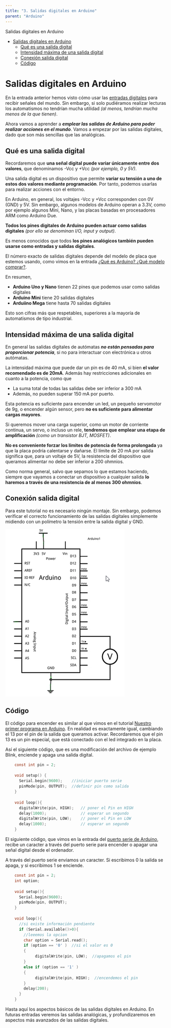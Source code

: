 ```yaml
---
title: "3. Salidas digitales en Arduino"
parent: "Arduino"
---
```


Salidas digitales en Arduino

- [Salidas digitales en Arduino](#salidas-digitales-en-arduino)
  - [Qué es una salida digital](#qué-es-una-salida-digital)
  - [Intensidad máxima de una salida digital](#intensidad-máxima-de-una-salida-digital)
  - [Conexión salida digital](#conexión-salida-digital)
  - [Código](#código)
    



Salidas digitales en Arduino
============================

En la entrada anterior hemos visto cómo usar las [entradas digitales](/entradas-digitales/) para recibir señales del mundo. Sin embargo, si solo pudiéramos realizar lecturas los automatismos no tendrían mucha utilidad _(al menos, tendrían mucha menos de la que tienen)_.

Ahora vamos a aprender a _**emplear las salidas de Arduino para poder realizar acciones en el mundo**_. Vamos a empezar por las salidas digitales, dado que son más sencillas que las analógicas.

Qué es una salida digital
-------------------------

Recordaremos que **una señal digital puede variar únicamente entre dos valores**, que denominamos -Vcc y +Vcc _(por ejemplo, 0 y 5V)_.

Una salida digital es un dispositivo que permite **variar su tensión a uno de estos dos valores mediante programación**. Por tanto, podemos usarlas para realizar acciones con el entorno.

En Arduino, en general, los voltajes -Vcc y +Vcc corresponden con 0V (GND) y 5V. Sin embargo, algunos modelos de Arduino operan a 3.3V, como por ejemplo algunos Mini, Nano, y las placas basadas en procesadores ARM como Arduino Due.

**Todos los pines digitales de Arduino pueden actuar como salidas digitales** _(por ello se denominan I/O, input y output)_.

Es menos conocidos que todos **los pines analógicos también pueden usarse como entradas y salidas digitales**.

El número exacto de salidas digitales depende del modelo de placa que estemos usando, como vimos en la entrada [¿Qué es Arduino? ¿Qué modelo comprar?](/que-es-arduino-que-modelo-comprar/).

En resumen,

*   **Arduino Uno y Nano** tienen 22 pines que podemos usar como salidas digitales
*   **Arduino Mini** tiene 20 salidas digitales
*   **Arduiino Mega** tiene hasta 70 salidas digitales

Esto son cifras más que respetables, superiores a la mayoría de automatismos de tipo industrial.

Intensidad máxima de una salida digital
---------------------------------------

En general las salidas digitales de autómatas _**no están pensadas para proporcionar potencia**_, si no para interactuar con electrónica u otros autómatas.

La intensidad máxima que puede dar un pin es de 40 mA, si bien **el valor recomendado es de 20mA**. Además hay restricciones adicionales en cuanto a la potencia, como que

*   La suma total de todas las salidas debe ser inferior a 300 mA
*   Además, no pueden superar 150 mA por puerto.

Esta potencia es suficiente para encender un led, un pequeño servomotor de 9g, o encender algún sensor, pero **no es suficiente para alimentar cargas mayores**.

Si queremos mover una carga superior, como un motor de corriente continua, un servo, o incluso un rele, **tendremos que emplear una etapa de amplificación** _(como un transistor BJT, MOSFET)_.

**No es conveniente forzar los límites de potencia de forma prolongada** ya que la placa podría calentarse y dañarse. El límite de 20 mA por salida significa que, para un voltaje de 5V, la resistencia del dispositivo que queramos alimentar no debe ser inferior a 200 ohmnios.

Como norma general, salvo que sepamos lo que estamos haciendo, siempre que vayamos a conectar un dispositivo a cualquier salida **lo haremos a través de una resistencia de al menos 300 ohmnios**.

Conexión salida digital
-----------------------

Para este tutorial no es necesario ningún montaje. Sin embargo, podemos verificar el correcto funcionamiento de las salidas digitales simplemente midiendo con un polímetro la tensión entre la salida digital y GND.

![arduino-salida-digital-esquema](images/salida-digital.png)

Código
------

El código para encender es similar al que vimos en el tutorial [Nuestro primer programa en Arduino](/nuestro-primer-programa-en-arduino/). En realidad es exactamente igual, cambiando el 13 por el pin de la salida que queramos activar. Recordaremos que el pin 13 es un pin especial, que está conectado con el led integrado en la placa.

Así el siguiente código, que es una modificación del archivo de ejemplo Blink, enciende y apaga una salida digital.
```c
    const int pin = 2;
     
    void setup() {
      Serial.begin(9600);    //iniciar puerto serie
      pinMode(pin, OUTPUT);  //definir pin como salida
    }
     
    void loop(){
      digitalWrite(pin, HIGH);   // poner el Pin en HIGH
      delay(1000);               // esperar un segundo
      digitalWrite(pin, LOW);    // poner el Pin en LOW
      delay(1000);               // esperar un segundo
    }
```


El siguiente código, que vimos en la entrada del [puerto serie de Arduino](/arduino-puerto-serie/), recibe un caracter a través del puerto serie para encender o apagar una señal digital desde el ordenador.

A través del puerto serie enviamos un caracter. Si escribimos 0 la salida se apaga, y si escribimos 1 se enciende.
```c
    const int pin = 2;
    int option;
    
    void setup(){
      Serial.begin(9600);
      pinMode(pin, OUTPUT); 
    }
     
    void loop(){
      //si existe información pendiente
      if (Serial.available()>0){
        //leeemos la opcion
        char option = Serial.read();
        if (option == '0' )  //si el valor es 0
        {
             digitalWrite(pin, LOW);  //apagamos el pin
        }
        else if (option == '1' )
        {
             digitalWrite(pin, HIGH);  //encendemos el pin
        }
        delay(200);
      }
    }
```


Hasta aquí los aspectos básicos de las salidas digitales en Arduino. En futuras entradas veremos las salidas analógicas, y profundizaremos en aspectos más avanzados de las salidas digitales.
